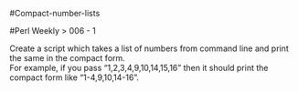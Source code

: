#Compact-number-lists

#Perl Weekly > 006 - 1

Create a script which takes a list of numbers from command line and print the same in the compact form.  
For example, if you pass “1,2,3,4,9,10,14,15,16” then it should print the compact form like “1-4,9,10,14-16”.

